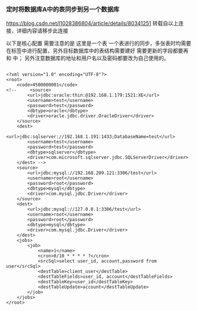 ### 定时将数据库A中的表同步到另一个数据库

https://blog.csdn.net/l1028386804/article/details/80341251
转载自以上连接，详细内容请移步此连接

以下是核心配置 
需要注意的是 这里是一个表 一个表进行的同步，多张表时均需要在<job>标签中进行配置，另外目标数据库中的表结构需要建好  需要更新的字段都要再 <destTableFields> 和 <destTableUpdate>中；
另外注意数据库的地址和用户名以及密码都要改为自己使用的。

```

<?xml version="1.0" encoding="UTF-8"?>
<root>
    <code>4500000001</code>
<!--     <source>
        <url>jdbc:oracle:thin:@192.168.1.179:1521:XE</url>
        <username>test</username>
        <password>test</password>
        <dbtype>oracle</dbtype>
        <driver>oracle.jdbc.driver.OracleDriver</driver>
    </source>
    <dest>
        <url>jdbc:sqlserver://192.168.1.191:1433;DatabaseName=test</url>
        <username>test</username>
        <password>test</password>
        <dbtype>sqlserver</dbtype>
        <driver>com.microsoft.sqlserver.jdbc.SQLServerDriver</driver>
    </dest> -->
    <source>
        <url>jdbc:mysql://192.168.209.121:3306/test</url>
        <username>root</username>
        <password>root</password>
        <dbtype>mysql</dbtype>
        <driver>com.mysql.jdbc.Driver</driver>
    </source>
    <dest>
        <url>jdbc:mysql://127.0.0.1:3306/test</url>
        <username>root</username>
        <password>root</password>
        <dbtype>mysql</dbtype>
        <driver>com.mysql.jdbc.Driver</driver>
    </dest>
    <jobs>
        <job>
            <name>1</name>
            <cron>0/10 * * * * ?</cron>
            <srcSql>select user_id, account,password from user</srcSql>
            <destTable>client_user</destTable>
            <destTableFields>user_id, account</destTableFields>
            <destTableKey>user_id</destTableKey>
            <destTableUpdate>account</destTableUpdate>
        </job>
    </jobs>
</root>


```